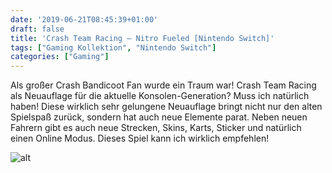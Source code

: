 ```yaml
---
date: '2019-06-21T08:45:39+01:00'
draft: false
title: 'Crash Team Racing – Nitro Fueled [Nintendo Switch]'
tags: ["Gaming Kollektion", "Nintendo Switch"]
categories: ["Gaming"]
---
```


Als großer Crash Bandicoot Fan wurde ein Traum war! Crash Team Racing als Neuauflage für die aktuelle Konsolen-Generation? Muss ich natürlich haben! Diese wirklich sehr gelungene Neuauflage bringt nicht nur den alten Spielspaß zurück, sondern hat auch neue Elemente parat. Neben neuen Fahrern gibt es auch neue Strecken, Skins, Karts, Sticker und natürlich einen Online Modus. Dieses Spiel kann ich wirklich empfehlen!

![alt](/images/crash-team-racing-nitro-fueled.jpg)